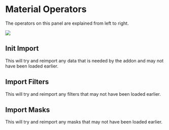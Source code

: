 # Material Operators

The operators on this panel are explained from left to right.

![](../img/panel_settings_operators.png)

## Init Import

This will try and reimport any data that is needed by the addon and may not have been loaded earlier.

## Import Filters

This will try and reimport any filters that may not have been loaded earlier.

## Import Masks

This will try and reimport any masks that may not have been loaded earlier.
